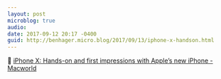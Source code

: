 ```yaml
---
layout: post
microblog: true
audio: 
date: 2017-09-12 20:17 -0400
guid: http://benhager.micro.blog/2017/09/13/iphone-x-handson.html
---
```

📱 [iPhone X: Hands-on and first impressions with Apple’s new iPhone - Macworld](https://www.macworld.com/article/3224526/apple-phone/iphone-x-hands-on-and-first-impressions-with-apples-new-iphone.html)
